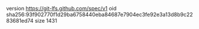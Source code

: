 version https://git-lfs.github.com/spec/v1
oid sha256:93f902770f1d29ba6758440eba84687e7904ec3fe92e3a13d8b9c2283681ed74
size 1431
